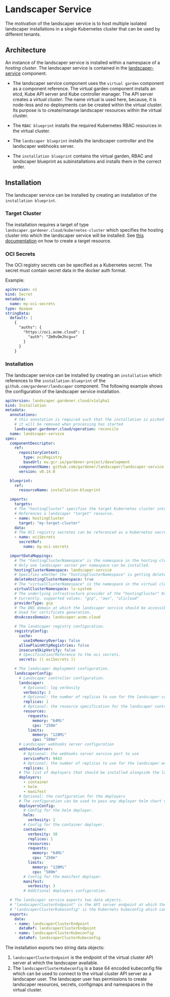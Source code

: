 # Landscaper Service

The motivation of the landscaper service is to host multiple isolated landscaper installations in a single Kubernetes cluster that can be used by different tenants.

## Architecture

An instance of the landscaper service is installed within a namespace of a _hosting cluster_.
The landscaper service is contained in the [landscaper-service](../../.landscaper/landscaper-service) component.

* The landscaper service component uses the `virtual garden` component as a component reference.
The virtual garden component installs an etcd, Kube API server and Kube controller manager. The API server creates a _virtual cluster_. The name virtual is used here, because, it is node-less and no deployments can be created within the virtual cluster. Its purpose is to create/manage landscaper resources within the virtual cluster.

* The `RBAC blueprint` installs the required Kubernetes RBAC resources in the virtual cluster.

* The `landscaper blueprint` installs the landscaper controller and the landscaper webhooks server.

* The `installation blueprint` contains the virtual garden, RBAC and landscaper blueprint as subinstallations and installs them in the correct order.

## Installation

The landscaper service can be installed by creating an installation of the `installation blueprint`.

### Target Cluster

The installation requires a target of type `landscaper.gardener.cloud/kubernetes-cluster` which specifies the hosting cluster into which the landscaper service will be installed. See [this documentation](../technical/target_types.md) on how to create a target resource.

### OCI Secrets

The OCI registry secrets can be specified as a Kubernetes secret.
The secret must contain secret data in the docker auth format.

Example:

```yaml
apiVersion: v1
kind: Secret
metadata:
  name: my-oci-secrets
type: Opaque
stringData:
  default: |
    {
      "auths": {
        "https://oci.acme.cloud": {
          "auth": "Zm9vOmJhcg=="
        }
      }
    }
```

### Installation

The landscaper service can be installed by creating an `installation` which references to the `installation-blueprint` of the `github.com/gardener/landscaper` component.
The following example shows the configuration of the landscaper service installation.

```yaml
apiVersion: landscaper.gardener.cloud/v1alpha1
kind: Installation
metadata:
  annotations:
    # this annotation is required such that the installation is picked up by the Landscaper
    # it will be removed when processing has started
    landscaper.gardener.cloud/operation: reconcile
  name: landscaper-service
spec:
  componentDescriptor:
    ref:
      repositoryContext:
        type: ociRegistry
        baseUrl: eu.gcr.io/gardener-project/development
      componentName: github.com/gardener/landscaper/landscaper-service
      version: v0.14.0

  blueprint:
    ref:
      resourceName: installation-blueprint

  imports:
    targets:
    # The "hostingCluster" specifies the target Kubernetes cluster into which the landscaper service will be installed.
    # References a landscaper "target" resource.
    - name: hostingCluster
      target: "my-target-cluster"
    data:
    # The OCI registry secretes can be referenced as a Kubernetes secret.
    - name: ociSecrets
      secretRef:
        name: my-oci-secrets

  importDataMappings:
    # The "hostingClusterNamespace" is the namespace in the hosting cluster into which the landscaper service is getting installed.
    # Only one landscaper server per namespace can be installed.
    hostingClusterNamespace: landscaper-service
    # Specifies whether the "hostingClusterNamespace" is getting deleted before the installation.
    deleteHostingClusterNamespace: true
    # The "virtualClusterNamespace" is the namespace in the virtual cluster into which the landscaper resources are getting installed.
    virtualClusterNamespace: ls-system
    # The underlying infrastructure provider of the "hostingCluster" Kubernetes cluster.
    # Currently, supported values: "gcp", "aws", "alicloud"
    providerType: gcp
    # The DNS domain at which the landscaper service should be accessible.
    # Used for certificate generation.
    dnsAccessDomain: landscaper.acme.cloud

    # The landscaper registry configuration.
    registryConfig:
      cache:
        useInMemoryOverlay: false
      allowPlainHttpRegistries: false
      insecureSkipVerify: false
      # Specification/Reference to the oci secrets.
      secrets: (( ociSecrets ))

    # The landscaper deployment configuration.
    landscaperConfig:
      # Landscaper controller configuration.
      landscaper:
        # Optional: log verbosity
        verbosity: 2
        # Optional: the number of replicas to use for the landscaper controller deployment
        replicas: 1
        # Optional: the resource specification for the landscaper controller pods
        resources:
          requests:
            memory: "64Mi"
            cpu: "250m"
          limits:
            memory: "128Mi"
            cpu: "500m"
      # Landscaper webhooks server configuration
      webhooksServer:
        # Optional: the webhooks server service port to use
        servicePort: 9443
        # Optional: the number of replicas to use for the landscaper webhooks server deployment
        replicas: 1
      # The list of deployers that should be installed alongside the landscaper service.
      deployers:
        - container
        - helm
        - manifest
      # Optional: the configuration for the deployers
      # The configuration can be used to pass any deployer helm chart values.
      deployersConfig:
        # Config for the helm deployer.
        helm:
          verbosity: 2
        # Config for the container deployer.
        container:
          verbosity: 10
          replicas: 1
          resources:
          requests:
            memory: "64Mi"
            cpu: "250m"
          limits:
            memory: "128Mi"
            cpu: "500m"
        # Config for the manifest deployer.
        manifest:
          verbosity: 3
        # Additional deployers configuration.

  # The landscaper service exports two data objects.
  # "landscaperClusterEndpoint" is the API server endpoint at which the landscaper is available.
  # "landscaperClusterKubeconfig" is the Kubernets kubeconfig which can be used to connect to the API server.
  exports:
    data:
    - name: landscaperClusterEndpoint
      dataRef: landscaperClusterEndpoint
    - name: landscaperClusterKubeconfig
      dataRef: landscaperClusterKubeconfig
```

The installation exports two string data objects:
1. `landscaperClusterEndpoint` is the endpoint of the virtual cluster API server at which the landscaper available.
2. The `landscaperClusterKubeconfig` is a base 64 encoded kubeconfig file which can be used to connect to the virtual cluster API server as a landscaper user.
The landscaper user has permissions to create landscaper resources, secrets, configmaps and namespaces in the virtual cluster.
